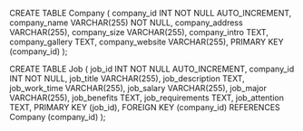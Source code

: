CREATE TABLE Company (
    company_id INT NOT NULL AUTO_INCREMENT,
    company_name VARCHAR(255) NOT NULL,
    company_address VARCHAR(255),
    company_size VARCHAR(255),
    company_intro TEXT,
    company_gallery TEXT,
    company_website VARCHAR(255),
    PRIMARY KEY (company_id)
);

CREATE TABLE Job (
    job_id INT NOT NULL AUTO_INCREMENT,
    company_id INT NOT NULL,
    job_title VARCHAR(255),
    job_description TEXT,
    job_work_time VARCHAR(255),
    job_salary VARCHAR(255),
    job_major VARCHAR(255),
    job_benefits TEXT,
    job_requirements TEXT,
    job_attention TEXT,
    PRIMARY KEY (job_id),
    FOREIGN KEY (company_id) REFERENCES Company (company_id)
);